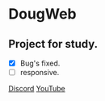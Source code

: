 # DougWeb
## Project for study.

- [x] Bug's fixed.
- [ ] responsive.

[Discord](https://discord.gg/a9Yaxdq)
[YouTube](https://www.youtube.com/channel/UC0c6wLWDwgE0LZLA4wb1gfg)